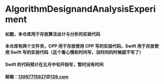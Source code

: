 # AlgorithmDesignandAnalysisExperiment

#### 如题，本仓库用于存放算法设计与分析的实验代码



#### 本仓库有两个文件夹，CPP 用于存放使用 CPP 写的实验代码，Swift 用于存放使用 Swift 写的实验代码（这个看心情和时间写，没时间的时候就不写了）


#### Swift 的代码预计在五月中旬开始写，暂时没有时间

#### 邮箱：13997715927@139.com

